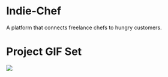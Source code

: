 # Indie-Chef
A platform that connects freelance chefs to hungry customers.

# Project GIF Set

![]([![navigation.gif](https://gifyu.com/images/navigation.gif)](https://gifyu.com/image/zvtc))
